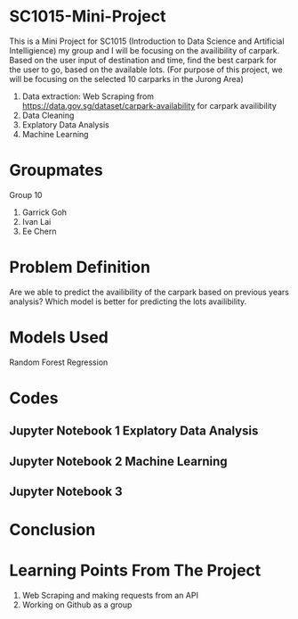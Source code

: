 # SC1015-Mini-Project
This is a Mini Project for SC1015 (Introduction to Data Science and Artificial Intelligience) my group and I will be focusing on the availibility of carpark. Based on the user input of destination and time, find the best carpark for the user to go, based on the available lots. (For purpose of this project, we will be focusing on the selected 10 carparks in the Jurong Area)
1. Data extraction: Web Scraping from https://data.gov.sg/dataset/carpark-availability for carpark availibility
2. Data Cleaning
3. Explatory Data Analysis
4. Machine Learning

# Groupmates
Group 10
1. Garrick Goh
2. Ivan Lai
3. Ee Chern

# Problem Definition
Are we able to predict the availibility of the carpark based on previous years analysis?
Which model is better for predicting the lots availibility.

# Models Used
Random Forest Regression

# Codes
## Jupyter Notebook 1 Explatory Data Analysis
## Jupyter Notebook 2 Machine Learning
## Jupyter Notebook 3 

# Conclusion 

# Learning Points From The Project
1. Web Scraping and making requests from an API
2. Working on Github as a group
